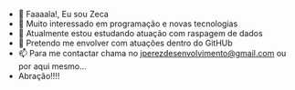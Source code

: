 - 👋 Faaaala!, Eu sou Zeca
- 👀 Muito interessado em programação e novas tecnologias
- 🌱 Atualmente estou estudando atuação com raspagem de dados
- 💞️ Pretendo me envolver com atuações dentro do GitHUb
- 📫 Para me contactar chama no jperezdesenvolvimento@gmail.com ou por aqui mesmo...
- Abração!!!!
